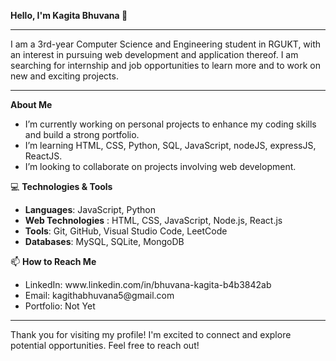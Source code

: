<b>Hello, I'm Kagita Bhuvana 👋</b>
<hr>
I am a 3rd-year Computer Science and Engineering student in RGUKT, with an interest in pursuing web development and application thereof. I am searching for internship and job opportunities to learn more and to work on new and exciting projects.<br>
<hr>
<b>About Me</b><br>
<ul>
<li>I’m currently working on personal projects to enhance my coding skills and build a strong portfolio.</li>
<li>I’m learning HTML, CSS, Python, SQL, JavaScript, nodeJS, expressJS, ReactJS.</li>
<li>I’m looking to collaborate on projects involving web development.</li>
</ul>
💻 <b>Technologies & Tools</b>
<ul>
<li><b>Languages</b>: JavaScript, Python</li>
<li><b>Web Technologies</b> : HTML, CSS, JavaScript, Node.js, React.js</li>
<li><b>Tools</b>: Git, GitHub, Visual Studio Code, LeetCode</li>
<li><b>Databases</b>: MySQL, SQLite, MongoDB</li>
</ul>
📫 <b>How to Reach Me</b>
<ul>
<li>LinkedIn: www.linkedin.com/in/bhuvana-kagita-b4b3842ab</li>
<li>Email: kagithabhuvana5@gmail.com </li>
<li>Portfolio: Not Yet</li>
</ul>
<hr>

Thank you for visiting my profile! I'm excited to connect and explore potential opportunities. Feel free to reach out!
<!---
KagithaBhuvana/KagithaBhuvana is a ✨ special ✨ repository because its `README.md` (this file) appears on your GitHub profile.
You can click the Preview link to take a look at your changes.
--->
